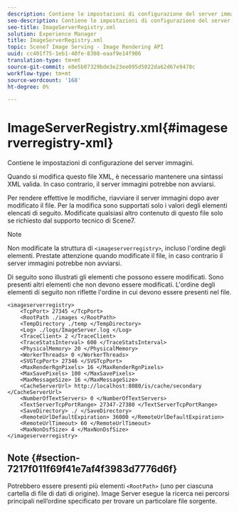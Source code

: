 ```yaml
---
description: Contiene le impostazioni di configurazione del server immagini.
seo-description: Contiene le impostazioni di configurazione del server immagini.
seo-title: ImageServerRegistry.xml
solution: Experience Manager
title: ImageServerRegistry.xml
topic: Scene7 Image Serving - Image Rendering API
uuid: cc401f75-1eb1-40fe-8308-eaaf9e14f906
translation-type: tm+mt
source-git-commit: e8e5b07329bde3e23ee095d5022da62d67e9478c
workflow-type: tm+mt
source-wordcount: '168'
ht-degree: 0%

---
```



# ImageServerRegistry.xml{#imageserverregistry-xml}

Contiene le impostazioni di configurazione del server immagini.

Quando si modifica questo file XML, è necessario mantenere una sintassi XML valida. In caso contrario, il server immagini potrebbe non avviarsi.

Per rendere effettive le modifiche, riavviare il server immagini dopo aver modificato il file. Per la modifica sono supportati solo i valori degli elementi elencati di seguito. Modificate qualsiasi altro contenuto di questo file solo se richiesto dal supporto tecnico di Scene7.

>[!NOTE]
>
>Non modificate la struttura di `<imageserverregistry>`, incluso l&#39;ordine degli elementi. Prestate attenzione quando modificate il file, in caso contrario il server immagini potrebbe non avviarsi.

Di seguito sono illustrati gli elementi che possono essere modificati. Sono presenti altri elementi che non devono essere modificati. L&#39;ordine degli elementi di seguito non riflette l&#39;ordine in cui devono essere presenti nel file.

```
<imageserverregistry>
    <TcpPort> 27345 </TcpPort>    
    <RootPath ./images </RootPath>
    <TempDirectory ./temp </TempDirectory>
    <Log> ./logs/ImageServer.log </Log>
    <TraceClient> 2 </TraceClient>
    <TraceStatsInterval> 600 </TraceStatsInterval>
    <PhysicalMemory> 20 </PhysicalMemory>
    <WorkerThreads> 0 </WorkerThreads>
    <SVGTcpPort> 27346 </SVGTcpPort>
    <MaxRenderRgnPixels> 16 </MaxRenderRgnPixels>
    <MaxSavePixels> 100 </MaxSavePixels>
    <MaxMessageSize> 16 </MaxMessageSize>
    <CacheServerUrl> http://localhost:8080/is/cache/secondary </CacheServerUrl>
    <NumberOfTextServers> 0 </NumberOfTextServers>
    <TextServerTcpPortRange> 27347-27380 </TextServerTcpPortRange>
    <SaveDirectory> ./ </SaveDirectory>
    <RemoteUrlDefaultExpiration> 36000 </RemoteUrlDefaultExpiration>
    <RemoteUrlTimeout> 60 </RemoteUrlTimeout>
    <MaxNonDsfSize> 4 </MaxNonDsfSize>
</imageserverregistry>
```

## Note {#section-7217f011f69f41e7af4f3983d7776d6f}

Potrebbero essere presenti più elementi `<RootPath>` (uno per ciascuna cartella di file di dati di origine). Image Server esegue la ricerca nei percorsi principali nell’ordine specificato per trovare un particolare file sorgente.
